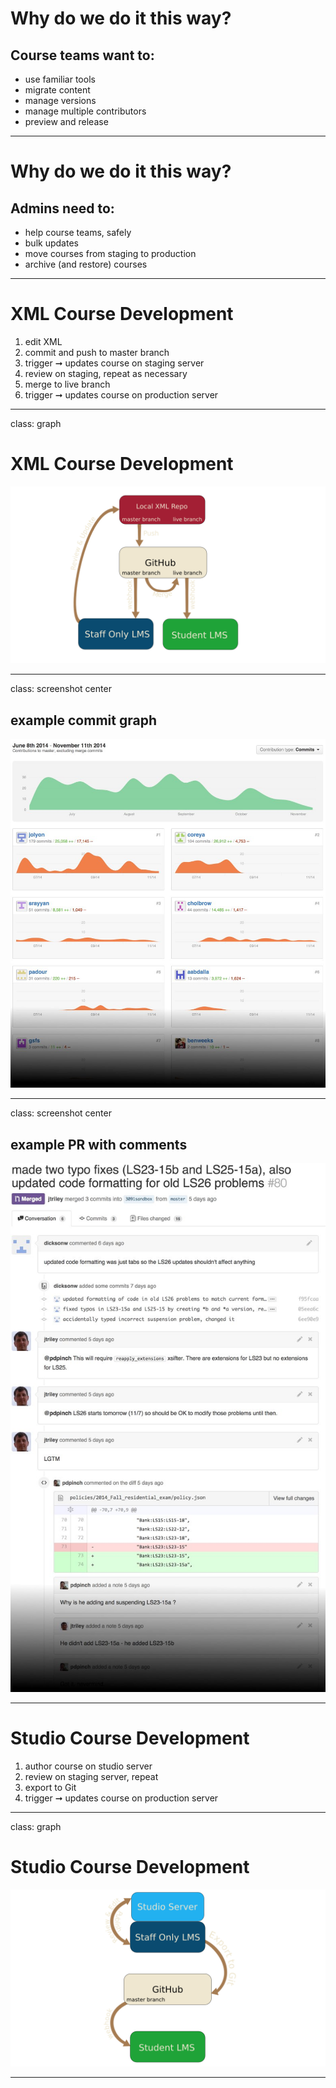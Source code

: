 # Why do we do it this way?

## Course teams want to:
- use familiar tools 
- migrate content
- manage versions
- manage multiple contributors
- preview and release

---

# Why do we do it this way?

## Admins need to:
- help course teams, safely 
- bulk updates
- move courses from staging to production
- archive (and restore) courses

---

# XML Course Development

1. edit XML
2. commit and push to master branch
3. trigger ➞ updates course on staging server
4. review on staging, repeat as necessary
5. merge to live branch
6. trigger ➞ updates course on production server 

---

class: graph 

# XML Course Development

![XML Flow](../assets/flow_xml.png)

---

class: screenshot center 

## example commit graph

![XML Flow](../assets/example-commit-graph.jpg)

---

class: screenshot center

## example PR with comments

![XML Flow](../assets/example-pr+comments.jpg)

---

# Studio Course Development

1. author course on studio server
2. review on staging server, repeat 
3. export to Git
4. trigger ➞ updates course on production server

---

class: graph 

# Studio Course Development

![Studio Flow](../assets/flow_studio.png)

---
